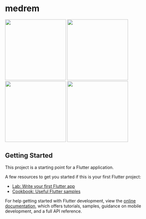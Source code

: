 # medrem





<img src="https://github.com/shailja-coolspy/Medicine-Reminder-App/assets/61074568/792b3e37-bb75-4751-a08d-e3f33aa51006" width="200"/>

<img src="https://github.com/shailja-coolspy/Medicine-Reminder-App/assets/61074568/f259833f-5213-4c16-9537-c92a20130944" width="200"/>

<img src="https://github.com/shailja-coolspy/Medicine-Reminder-App/assets/61074568/425fed6e-8ce7-48da-8dcb-05cca8f69139" width="200"/>

<img src="https://github.com/shailja-coolspy/Medicine-Reminder-App/assets/61074568/5e47c413-2c11-4a87-be2c-8aac2ec09afb" width="200"/>

## Getting Started

This project is a starting point for a Flutter application.

A few resources to get you started if this is your first Flutter project:

- [Lab: Write your first Flutter app](https://docs.flutter.dev/get-started/codelab)
- [Cookbook: Useful Flutter samples](https://docs.flutter.dev/cookbook)

For help getting started with Flutter development, view the
[online documentation](https://docs.flutter.dev/), which offers tutorials,
samples, guidance on mobile development, and a full API reference.
